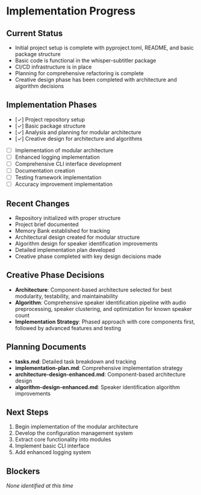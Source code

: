 # Implementation Progress

## Current Status
- Initial project setup is complete with pyproject.toml, README, and basic package structure
- Basic code is functional in the whisper-subtitler package
- CI/CD infrastructure is in place
- Planning for comprehensive refactoring is complete
- Creative design phase has been completed with architecture and algorithm decisions

## Implementation Phases
- [✓] Project repository setup
- [✓] Basic package structure
- [✓] Analysis and planning for modular architecture
- [✓] Creative design for architecture and algorithms
- [ ] Implementation of modular architecture 
- [ ] Enhanced logging implementation
- [ ] Comprehensive CLI interface development
- [ ] Documentation creation
- [ ] Testing framework implementation
- [ ] Accuracy improvement implementation

## Recent Changes
- Repository initialized with proper structure
- Project brief documented
- Memory Bank established for tracking
- Architectural design created for modular structure
- Algorithm design for speaker identification improvements
- Detailed implementation plan developed
- Creative phase completed with key design decisions made

## Creative Phase Decisions
- **Architecture**: Component-based architecture selected for best modularity, testability, and maintainability
- **Algorithm**: Comprehensive speaker identification pipeline with audio preprocessing, speaker clustering, and optimization for known speaker count
- **Implementation Strategy**: Phased approach with core components first, followed by advanced features and testing

## Planning Documents
- **tasks.md**: Detailed task breakdown and tracking
- **implementation-plan.md**: Comprehensive implementation strategy
- **architecture-design-enhanced.md**: Component-based architecture design
- **algorithm-design-enhanced.md**: Speaker identification algorithm improvements

## Next Steps
1. Begin implementation of the modular architecture
2. Develop the configuration management system
3. Extract core functionality into modules
4. Implement basic CLI interface
5. Add enhanced logging system

## Blockers
*None identified at this time* 